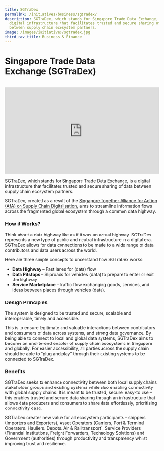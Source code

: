 ```yaml
---
title: SGTraDex
permalink: /initiatives/business/sgtradex/
description: SGTraDex, which stands for Singapore Trade Data Exchange, is a
  digital infrastructure that facilitates trusted and secure sharing of data
  between supply chain ecosystem partners.
image: /images/initiatives/sgtradex.jpg
third_nav_title: Business & Finance
---
```

# Singapore Trade Data Exchange (SGTraDex)

<br>

<div style="max-width: 1280px">
    <div
        style="
            height: 0;
            overflow: hidden;
            position: relative;
            padding-bottom: 56.25%;
        "
    >
        <iframe
            src="https://www.youtube.com/embed/LwQY_ng-ru0" 
            height="720"
            width="1280"
            frameborder="0"
            title="YouTube video player"
            allow="accelerometer; autoplay; clipboard-write; encrypted-media; gyroscope; picture-in-picture"
            style="
                top: 0;
                left: 0;
                right: 0;
                bottom: 0;
                height: 100%;
                border: none;
                max-width: 100%;
                position: absolute;
            "
        ></iframe>
    </div>
</div>

[SGTraDex](https://sgtradex.com/), which stands for Singapore Trade Data Exchange, is a digital infrastructure that facilitates trusted and secure sharing of data between supply chain ecosystem partners.

SGTraDex, created as a result of the [Singapore Together Alliance for Action (AfA) on Supply Chain Digitalisation](https://www.mti.gov.sg/FutureEconomy/Emerging-Stronger-Taskforce/Press-Releases/Articles/General/2020/AfA-on-Supply-Chain-Digitalisation), aims to streamline information flows across the fragmented global ecosystem through a common data highway.

### How it Works?

Think about a data highway like as if it was an actual highway. SGTraDex represents a new type of public and neutral infrastructure in a digital era. SGTraDex allows for data connections to be made to a wide range of data contributors and data users across the world.

Here are three simple concepts to understand how SGTraDex works:

*   **Data Highway** – Fast lanes for (data) flow
*   **Data Pitstops** – Sliproads for vehicles (data) to prepare to enter or exit the highway
*   **Service Marketplace** – traffic flow exchanging goods, services, and ideas between places through vehicles (data).

### Design Principles

The system is designed to be trusted and secure, scalable and interoperable, timely and accessible.

This is to ensure legitimate and valuable interactions between contributors and consumers of data across systems, and strong data governance. By being able to connect to local and global data systems, SGTraDex aims to become an end-to-end enabler of supply chain ecosystems in Singapore and globally. For easier accessibility, all parties across the supply chain should be able to “plug and play” through their existing systems to be connected to SGTraDex.

### Benefits

SGTraDex seeks to enhance connectivity between both local supply chains stakeholder groups and existing systems while also enabling connectivity with global supply chains. It is meant to be trusted, secure, easy-to use – this enables trusted and secure data sharing through an infrastructure that allows data producers and consumers to share data effortlessly, prioritising connectivity ease.

SGTraDex creates new value for all ecosystem participants – shippers (Importers and Exporters), Asset Operators (Carriers, Port & Terminal Operators, Hauliers, Depots, Air & Rail transport), Service Providers (Financial Institutions, Freight Forwarders, Technology Solutions) and Government (authorities) through productivity and transparency whilst improving trust and resilience.
